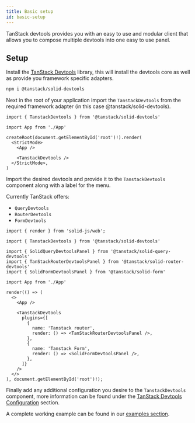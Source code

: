 ```yaml
---
title: Basic setup
id: basic-setup
---
```


TanStack devtools provides you with an easy to use and modular client that allows you to compose multiple devtools into one easy to use panel.

## Setup

Install the [TanStack Devtools](https://www.npmjs.com/package/@tanstack/solid-devtools) library, this will install the devtools core as well as provide you framework specific adapters.

```bash
npm i @tanstack/solid-devtools
```

Next in the root of your application import the `TanstackDevtools` from the required framework adapter (in this case @tanstack/solid-devtools).

```tsx
import { TanstackDevtools } from '@tanstack/solid-devtools'

import App from './App'

createRoot(document.getElementById('root')!).render(
  <StrictMode>
    <App />

    <TanstackDevtools />
  </StrictMode>,
)
```

Import the desired devtools and provide it to the `TanstackDevtools` component along with a label for the menu.

Currently TanStack offers:

- `QueryDevtools`
- `RouterDevtools`
- `FormDevtools`

```tsx
import { render } from 'solid-js/web';

import { TanstackDevtools } from '@tanstack/solid-devtools'

import { SolidQueryDevtoolsPanel } from '@tanstack/solid-query-devtools'
import { TanStackRouterDevtoolsPanel } from '@tanstack/solid-router-devtools'
import { SolidFormDevtoolsPanel } from '@tanstack/solid-form'

import App from './App'

render(() => (
  <>
    <App />

    <TanstackDevtools
      plugins={[
        {
          name: 'Tanstack router',
          render: () => <TanStackRouterDevtoolsPanel />,
        },
        {
          name: 'Tanstack Form',
          render: () => <SolidFormDevtoolsPanel />,
        },
      ]}
    />
  </>
), document.getElementById('root')!);
```

Finally add any additional configuration you desire to the `TanstackDevtools` component, more information can be found under the [TanStack Devtools Configuration](https://tanstack.com/devtools/) section.

A complete working example can be found in our [examples section](https://tanstack.com/devtools/latest/docs/framework/solid/examples).
